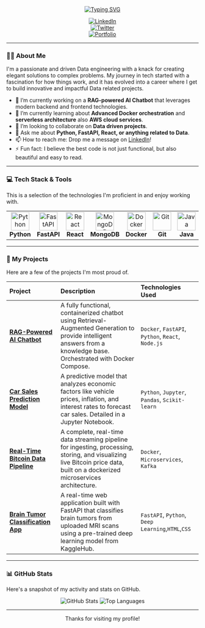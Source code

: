 <p align="center">
  <a href="https://git.io/typing-svg">
    <img src="https://readme-typing-svg.herokuapp.com?font=Fira+Code&size=22&pause=1000&color=white&center=true&vCenter=true&width=435&lines=I'm+Amine+El+Gardoum;Passionate+Data+Engineer;Always+Learning+%26+Growing" alt="Typing SVG" />
  </a>
</p>
<!-- Social Icons -->
<p align="center">
  <a href="https://www.linkedin.com/in/amine-el-gardoum-491a82333">
    <img src="https://img.shields.io/badge/LinkedIn-0077B5?style=for-the-badge&logo=linkedin&logoColor=white" alt="LinkedIn"/>
  </a>
  <br>
  <a href="https://twitter.com/https://x.com/AMINE44467019">
    <img src="https://img.shields.io/badge/Twitter-1DA1F2?style=for-the-badge&logo=twitter&logoColor=white" alt="Twitter"/>
  </a>
  <br>
  <a href="https://portfolio-s-amine.netlify.app/">
    <img src="https://img.shields.io/badge/Portfolio-255E63?style=for-the-badge&logo=google-chrome&logoColor=white" alt="Portfolio"/>
  </a>
  <br>
</p>

---

### 👨‍💻 About Me

I'm a passionate and driven Data engineering with a knack for creating elegant solutions to complex problems. My journey in tech started with a fascination for how things work, and it has evolved into a career where I get to build innovative and impactful Data related projects.

-   🔭 I’m currently working on a **RAG-powered AI Chatbot** that leverages modern backend and frontend technologies.
-   🌱 I’m currently learning about **Advanced Docker orchestration** and **serverless architecture** also **AWS cloud services**.
-   👯 I’m looking to collaborate on **Data driven projects**.
-   💬 Ask me about **Python, FastAPI, React, or anything related to Data**.
-   📫 How to reach me: Drop me a message on [LinkedIn](https://www.linkedin.com/in/amine-el-gardoum-491a82333)!
-   ⚡ Fun fact: I believe the best code is not just functional, but also beautiful and easy to read.

---

### 💻 Tech Stack & Tools

This is a selection of the technologies I'm proficient in and enjoy working with.

<table>
  <tr>
    <td align="center" width="96">
      <img src="https://skillicons.dev/icons?i=python" width="48" height="48" alt="Python" />
      <br><strong>Python</strong>
    </td>
    <td align="center" width="96">
      <img src="https://skillicons.dev/icons?i=fastapi" width="48" height="48" alt="FastAPI" />
      <br><strong>FastAPI</strong>
    </td>
    <td align="center" width="96">
      <img src="https://skillicons.dev/icons?i=react" width="48" height="48" alt="React" />
      <br><strong>React</strong>
    </td>
     <td align="center" width="96">
      <img src="https://skillicons.dev/icons?i=mongodb" width="48" height="48" alt="MongoDB" />
      <br><strong>MongoDB</strong>
    </td>
    <td align="center" width="96">
      <img src="https://skillicons.dev/icons?i=docker" width="48" height="48" alt="Docker" />
      <br><strong>Docker</strong>
    </td>
    <td align="center" width="96">
      <img src="https://skillicons.dev/icons?i=git" width="48" height="48" alt="Git" />
      <br><strong>Git</strong>
    </td>
    <td align="center" width="96">
      <img src="https://skillicons.dev/icons?i=java" width="48" height="48" alt="Java" />
      <br><strong>Java</strong>
    </td>
    <td align="center" width="96">
      <img src="https://skillicons.dev/icons?i=kafka" width="48" height="48" alt="Kafka" />
      <br><strong>Kafka</strong>
    </td>
    <td align="center" width="96">
      <img src="https://skillicons.dev/icons?i=c" width="48" height="48" alt="c" />
      <br><strong>C</strong>
    </td>
    <td align="center" width="96">
      <img src="https://skillicons.dev/icons?i=github" width="48" height="48" alt="github" />
      <br><strong>github</strong>
    </td>
  </tr>
</table>

---
### 🚀 My Projects

Here are a few of the projects I'm most proud of.

| Project                                                                                                | Description                                                                                                                                                             | Technologies Used                               |
| :----------------------------------------------------------------------------------------------------- | :---------------------------------------------------------------------------------------------------------------------------------------------------------------------- | :---------------------------------------------- |
| **[RAG-Powered AI Chatbot](https://github.com/amineelgardoum-rgb/Rag_amine_chatbot)**               | A fully functional, containerized chatbot using Retrieval-Augmented Generation to provide intelligent answers from a knowledge base. Orchestrated with Docker Compose.      | `Docker`, `FastAPI`, `Python`, `React`, `Node.js` |
| **[Car Sales Prediction Model](https://github.com/amineelgardoum-rgb/Prediction_Sales)**             | A predictive model that analyzes economic factors like vehicle prices, inflation, and interest rates to forecast car sales. Detailed in a Jupyter Notebook.              | `Python`, `Jupyter`, `Pandas`, `Scikit-learn`   |
| **[Real-Time Bitcoin Data Pipeline](https://github.com/amineelgardoum-rgb/transactions_e_commerce_pipeline)**        | A complete, real-time data streaming pipeline for ingesting, processing, storing, and visualizing live Bitcoin price data, built on a dockerized microservices architecture. | `Docker`, `Microservices`, `Kafka`              |
| **[Brain Tumor Classification App](https://github.com/amineelgardoum-rgb/tumor)**         | A real-time web application built with FastAPI that classifies brain tumors from uploaded MRI scans using a pre-trained deep learning model from KaggleHub.                | `FastAPI`, `Python`, `Deep Learning`,`HTML`,`CSS`            |

---

### 📊 GitHub Stats

Here's a snapshot of my activity and stats on GitHub.

<p align="center">
  <img src="https://github-readme-stats.vercel.app/api?username=amineelgardoum-rgb&show_icons=true&theme=radical&hide_border=true&include_all_commits=true" alt="GitHub Stats" />
  <img src="https://github-readme-stats.vercel.app/api/top-langs/?username=amineelgardoum-rgb&layout=compact&theme=radical&hide_border=true" alt="Top Languages" />
</p>

---
<p align="center">
  Thanks for visiting my profile!
</p>
